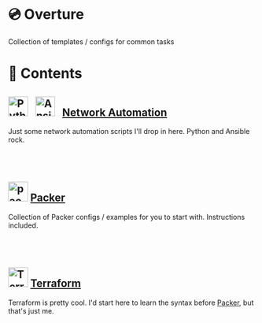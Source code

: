 # 💿 Overture

Collection of templates / configs for common tasks


# 📖 Contents

## <img src="https://www.python.org/static/favicon.ico" alt="Python" width="40"> &nbsp; <img src="https://www.ansible.com/hs-fs/hub/330046/file-448313641.png" alt="Ansible" width="40"> &nbsp; [Network Automation](/Network-Automation/)

Just some network automation scripts I'll drop in here. Python and Ansible rock.

<br>
<br>

## <img src="https://www.packer.io/packer/favicon.ico" alt="packer" width = "40"> [Packer](/Packer/)

Collection of Packer configs / examples for you to start with. Instructions included.

<br>
<br>

## <img src="https://www.terraform.io/favicon.ico" alt="Terraform" width="40"> [Terraform](/Terraform/)

Terraform is pretty cool. I'd start here to learn the syntax before [Packer](#packerpacker), but that's just me.
